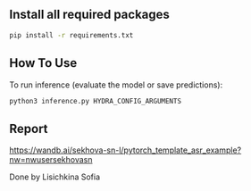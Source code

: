 ## Install all required packages

   ```bash
   pip install -r requirements.txt
   ```

## How To Use

To run inference (evaluate the model or save predictions):

```bash
python3 inference.py HYDRA_CONFIG_ARGUMENTS
```

## Report

https://wandb.ai/sekhova-sn-l/pytorch_template_asr_example?nw=nwusersekhovasn

Done by Lisichkina Sofia
